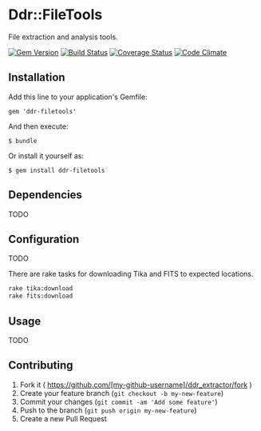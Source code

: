 # Ddr::FileTools

File extraction and analysis tools.

[![Gem Version](https://badge.fury.io/rb/ddr-filetools.svg)](http://badge.fury.io/rb/ddr-filetools)
[![Build Status](https://travis-ci.org/duke-libraries/ddr-filetools.svg?branch=develop)](https://travis-ci.org/duke-libraries/ddr-filetools)
[![Coverage Status](https://coveralls.io/repos/duke-libraries/ddr-filetools/badge.png?branch=develop)](https://coveralls.io/r/duke-libraries/ddr-filetools?branch=develop)
[![Code Climate](https://codeclimate.com/github/duke-libraries/ddr-filetools/badges/gpa.svg)](https://codeclimate.com/github/duke-libraries/ddr-filetools)

## Installation

Add this line to your application's Gemfile:

    gem 'ddr-filetools'

And then execute:

    $ bundle

Or install it yourself as:

    $ gem install ddr-filetools

## Dependencies

TODO

## Configuration

TODO

There are rake tasks for downloading Tika and FITS to expected locations.

```sh
rake tika:download
rake fits:download
```

## Usage

TODO

## Contributing

1. Fork it ( https://github.com/[my-github-username]/ddr_extractor/fork )
2. Create your feature branch (`git checkout -b my-new-feature`)
3. Commit your changes (`git commit -am 'Add some feature'`)
4. Push to the branch (`git push origin my-new-feature`)
5. Create a new Pull Request
